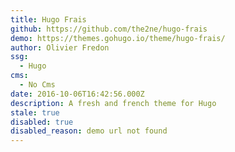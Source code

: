 ```yaml
---
title: Hugo Frais
github: https://github.com/the2ne/hugo-frais
demo: https://themes.gohugo.io/theme/hugo-frais/
author: Olivier Fredon
ssg:
  - Hugo
cms:
  - No Cms
date: 2016-10-06T16:42:56.000Z
description: A fresh and french theme for Hugo
stale: true
disabled: true
disabled_reason: demo url not found
---
```

